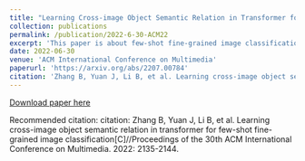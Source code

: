 ```yaml
---
title: "Learning Cross-image Object Semantic Relation in Transformer for Few-shot Fine-grained Image Classification"
collection: publications
permalink: /publication/2022-6-30-ACM22
excerpt: 'This paper is about few-shot fine-grained image classification.'
date: 2022-06-30
venue: 'ACM International Conference on Multimedia'
paperurl: 'https://arxiv.org/abs/2207.00784'
citation: 'Zhang B, Yuan J, Li B, et al. Learning cross-image object semantic relation in transformer for few-shot fine-grained image classification[C]//Proceedings of the 30th ACM International Conference on Multimedia. 2022: 2135-2144.'
---
```


[Download paper here](https://arxiv.org/abs/2207.00784)

Recommended citation: citation: Zhang B, Yuan J, Li B, et al. Learning cross-image object semantic relation in transformer for few-shot fine-grained image classification[C]//Proceedings of the 30th ACM International Conference on Multimedia. 2022: 2135-2144.